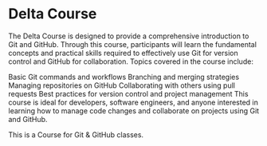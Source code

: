# Delta Course
The Delta Course is designed to provide a comprehensive introduction to Git and GitHub. Through this course, participants will learn the fundamental concepts and practical skills required to effectively use Git for version control and GitHub for collaboration. Topics covered in the course include:

Basic Git commands and workflows
Branching and merging strategies
Managing repositories on GitHub
Collaborating with others using pull requests
Best practices for version control and project management
This course is ideal for developers, software engineers, and anyone interested in learning how to manage code changes and collaborate on projects using Git and GitHub.

This is a Course for Git &amp; GitHub classes.

